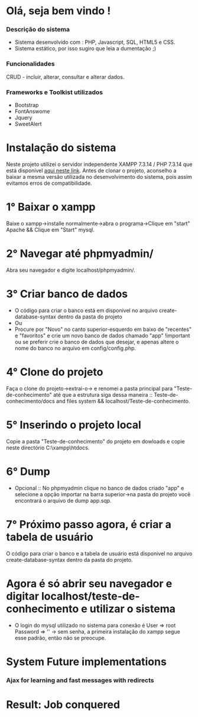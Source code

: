 # Olá, seja bem vindo !

### Descrição do sistema
 * Sistema desenvolvido com : PHP, Javascript, SQL, HTML5 e CSS.
 * Sistema estático, por isso sugiro que leia a dumentação ;)
 
### Funcionalidades
 CRUD - incluir, alterar, consultar e alterar dados.

### Frameworks e Toolkist utilizados
* Bootstrap
* FontAnswome
* Jquery
* SweetAlert

# Instalação do sistema
Neste projeto utilizei o servidor independente XAMPP 7.3.14 / PHP 7.3.14 que está disponível [aqui neste link](https://www.apachefriends.org/download.html). Antes de clonar o projeto, aconselho a baixar a mesma versão utilizada no desenvolvimento  do sistema, pois assim evitamos erros de compatibilidade.

# 1° Baixar o xampp
Baixe o xampp->installe normalmente->abra o programa->Clique em "start" Apache && Clique em "Start" mysql.

# 2° Navegar até phpmyadmin/
Abra seu navegador e digite localhost/phpmyadmin/.

# 3° Criar banco de dados
* O código para criar o banco está em disponivel no arquivo create-database-syntax dentro da pasta do projeto
* Ou
* Procure por "Novo" no canto superior-esquerdo em baixo de "recentes" e "favoritos" e crie um novo banco de dados chamado "app" !important ou se preferir crie o banco de dados que desejar, e apenas altere o nome do banco no arquivo em config/config.php.

# 4° Clone do projeto
Faça o clone do projeto->extrai-o-> e renomei a pasta principal para "Teste-de-conhecimento" até que a estrutura siga dessa maneira :: Teste-de-conhecimento/docs and files system && localhost/Teste-de-conhecimento.

# 5° Inserindo o projeto local
Copie a pasta "Teste-de-conhecimento" do projeto em dowloads e copie neste directório C:\xampp\htdocs.
 
# 6° Dump
* Opcional :: No phpmyadmin clique no banco de dados criado "app" e selecione a opção importar na barra superior->na pasta do projeto você encontrará o arquivo de dump app.sqp.

# 7° Próximo passo agora, é criar a tabela de usuário
O código para criar o banco e a tabela de usuário está disponivel no arquivo create-database-syntax dentro da pasta do projeto.

# Agora é só abrir seu navegador e digitar localhost/teste-de-conhecimento e utilizar o sistema
* O login do mysql utilizado no sistema para conexão é  User => root  Password => '' -> sem senha, a primeira instalação do xampp segue esse padrão, então não se preocupe.

# System Future implementations
### Ajax for learning and fast messages with redirects

# Result: Job conquered

